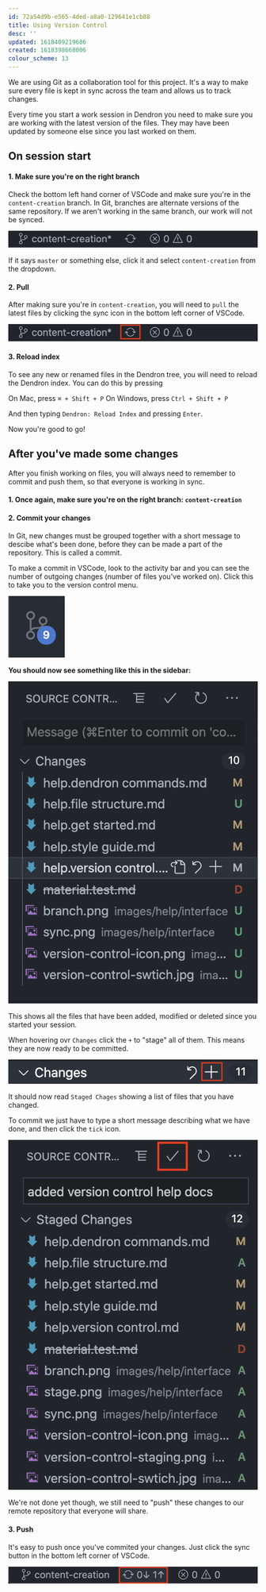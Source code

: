 ```yaml
---
id: 72a54d9b-e565-4ded-a8a0-129641e1cb88
title: Using Version Control
desc: ''
updated: 1618409219686
created: 1618398668006
colour_scheme: 13
---
```


We are using Git as a collaboration tool for this project. It's a way to make sure every file is kept in sync across the team and allows us to track changes.

Every time you start a work session in Dendron you need to make sure you are working with the latest version of the files. They may have been updated by someone else since you last worked on them.

## On session start

#### 1. Make sure you're on the right branch

Check the bottom left hand corner of VSCode and make sure you're in the `content-creation` branch. In Git, branches are alternate versions of the same repository. If we aren't working in the same branch, our work will not be synced.

![](images/help/interface/branch.png)

If it says `master` or something else, click it and select `content-creation` from the dropdown.

#### 2. Pull

After making sure you're in `content-creation`, you will need to `pull` the latest files by clicking the sync icon in the bottom left corner of VSCode.

![](images/help/interface/sync.png)

#### 3. Reload index

To see any new or renamed files in the Dendron tree, you will need to reload the Dendron index. You can do this by pressing 

On Mac, press `⌘ + Shift + P`
On Windows, press `Ctrl + Shift + P`

And then typing `Dendron: Reload Index` and pressing `Enter`. 

Now you're good to go!

## After you've made some changes

After you finish working on files, you will always need to remember to commit and push them, so that everyone is working in sync.

#### 1. Once again, make sure you're on the right branch: `content-creation`

#### 2. Commit your changes

In Git, new changes must be grouped together with a short message to descibe what's been done, before they can be made a part of the repository. This is called a commit.

To make a commit in VSCode, look to the activity bar and you can see the number of outgoing changes (number of files you've worked on). Click this to take you to the version control menu.

![Version control](images/help/interface/version-control-icon.png)

**You should now see something like this in the sidebar:**

![Version control](images/help/interface/version-control-staging.png)

This shows all the files that have been added, modified or deleted since you started your session.

When hovering ovr `Changes` click the `+` to "stage" all of them. This means they are now ready to be committed.

![Stage changes](images/help/interface/stage.png)

It should now read `Staged Chages` showing a list of files that you have changed. 

To commit we just have to type a short message describing what we have done, and then click the `tick` icon.

![Commit changes](images/help/interface/commit-new-changes.png)

We're not done yet though, we still need to "push" these changes to our remote repository that everyone will share.

#### 3. Push

It's easy to push once you've commited your changes. Just click the sync button in the bottom left corner of VSCode.

![Push changes](images/help/interface/push.png)


